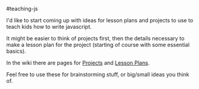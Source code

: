 #teaching-js

I'd like to start coming up with ideas for lesson plans and projects to use to
teach kids how to write javascript.

It might be easier to think of projects first, then the details necessary to make
a lesson plan for the project (starting of course with some essential basics).

In the wiki there are pages for [Projects](https://github.com/st-luke/teaching-js/wiki/Projects)
and [Lesson Plans](https://github.com/st-luke/teaching-js/wiki/Lesson-Plans).

Feel free to use these for brainstorming stuff, or big/small ideas you think of.
